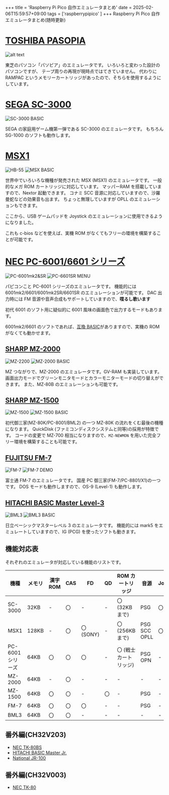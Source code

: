 +++
title = 'Raspberry Pi Pico 自作エミュレータまとめ'
date = 2025-02-06T15:59:57+09:00
tags = ['raspberrypipico' ]
+++
Raspberry Pi Pico 自作エミュレータまとめ(随時更新)

# [TOSHIBA PASOPIA](https://github.com/shippoiincho/pasopiaemulator)
![alt text](/images/picoemu13.jpg)

東芝のパソコン「パソピア」のエミュレータです。
いろいろと変わった設計のパソコンですが、
テープ周りの再現が現時点ではてきていません。
代わりに RAMPAC というメモリーカートリッジがあったので、そちらを使用するようにしています。

# [SEGA SC-3000](https://github.com/shippoiincho/sc3000emulator)
![SC-3000 BASIC](/images/picoemu00.jpg)

SEGA の家庭用ゲーム機第一弾である SC-3000 のエミュレータです。
もちろん SG-1000 のソフトも動作します。

# [MSX1](https://github.com/shippoiincho/msxemulator)
![HB-55](/images/picoemu01.jpg)
![MSX BASIC](/images/picoemu02.jpg)

世界中でいろいろな機種が発売された MSX (MSX1) のエミュレータです。
一般的なメガ ROM カートリッジに対応しています。
マッパーRAM を搭載していますので、Nextor 起動できます。
コナミ SCC 音源に対応していますので、沙羅曼蛇などの効果音も出ます。
ちょっと無理していますが OPLL のエミュレーションもできます。

ここから、USB ゲームパッドを Joystick のエミュレーションに使用できるようになりました。

これも c-bios などを使えば、実機 ROM がなくてもフリーの環境を構築することが可能です。

# [NEC PC-6001/6601 シリーズ](https://github.com/shippoiincho/p6mk2emulator)
![PC-6001mk2&SR](/images/picoemu07.jpg)
![PC-6601SR MENU](/images/picoemu08.jpg)

パピコンこと PC-6001 シリーズのエミュレータです。
機能的には 6001mk2/6601/6001mk2SR/6601SR のエミュレーションが可能です。
DAC 出力時には FM 音源や音声合成もサポートしていますので、**喋るし歌います**

初代 6001 のソフト用に疑似的に 6001 風味の画面色で出力するモードもあります。

6001mk2/6601 のソフトであれば、[互換 BASIC](http://000.la.coocan.jp/p6/basic66.html)がありますので、実機の ROM がなくても動かせます。

## [SHARP MZ-2000](https://github.com/shippoiincho/mz2000emulator)
![MZ-2200](/images/picoemu05.jpg)
![MZ-2000 BASIC](/images/picoemu09.jpg)

MZ つながりで、MZ-2000 のエミュレータです。GV-RAM も実装しています。
画面出力モードでグリーンモニタモードとカラーモニターモードの切り替えができます。
また、MZ-80B のエミュレーションも可能です。

## [SHARP MZ-1500](https://github.com/shippoiincho/mz1500emulator)
![MZ-1500](/images/picoemu03.jpg)
![MZ-1500 BASIC](/images/picoemu10.jpg)

初代御三家(MZ-80K/PC-8001/BML2) の一つ MZ-80K の流れをくむ最後の機種になります。
QuickDisk (ファミコンディスクシステムと同等)の採用が特徴です。
コードの変更で MZ-700 相当になりますので、`MZ-NEWMON` を用いた完全フリー環境を構築することも可能です。

## [FUJITSU FM-7](https://github.com/shippoiincho/fm7emulator)
![FM-7](/images/picoemu04.jpg)
![FM-7 DEMO](/images/picoemu11.jpg)

富士通 FM-7 のエミュレータです。
国産 PC 御三家(FM-7/PC-8801/X1)の一つです。
DOS モードも動作しますので、OS-9 (Level-1) も動作します。

## [HITACHI BASIC Master Level-3](https://github.com/shippoiincho/bml3emulator)
![BML3](/images/picoemu06.jpg)
![BML3 BASIC](/images/picoemu12.jpg)

日立ベーシックマスターレベル 3 のエミュレータです。
機能的には mark5 をエミュレートしていますので、IG (PCG) を使ったソフトも動きます。

## 機能対応表

それぞれのエミュレータが対応している機能のリストです。

|機種|メモリ|漢字ROM|CAS| FD | QD |ROM カートリッジ|音源|Joystick|
|----|-----|-------|---|----|----|--------------|---|----|
|SC-3000| 32KB| - | 〇 | - | - | 〇 (32KBまで) | PSG | 〇 |
|MSX1   |128KB| - | 〇 | 〇 (SONY) | - | 〇 (256KBまで) | PSG SCC OPLL | 〇 |
|PC-6001シリーズ| 64KB | 〇 | 〇 | 〇 | - | 〇 (戦士カートリッジ) | PSG OPN | - |
|MZ-2000| 64KB | - | 〇 | - | - | - | - | - |
|MZ-1500| 64KB | 〇 | 〇 | - | 〇 | - | PSG | - |
|FM-7   | 64KB | 〇 | 〇 | 〇 | - | - | PSG | - |
|BML3   | 64KB | 〇 | 〇 | - | - | - | - | - |

## 番外編(CH32V203)

- [NEC TK-80BS](https://github.com/shippoiincho/TK80BSEmulator)
- [HITACHI BASIC Master Jr.](https://github.com/shippoiincho/BasicmasterEmulator)
- [National JR-100](https://github.com/shippoiincho/jr100emulator_ch32v203)

## 番外編(CH32V003)

- [NEC TK-80](https://github.com/shippoiincho/tk80_ch32v003)